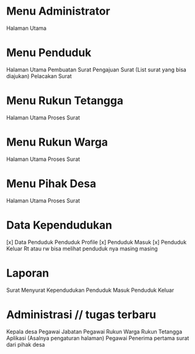# Menu Administrator
  Halaman Utama

# Menu Penduduk
  Halaman Utama
  Pembuatan Surat
    Pengajuan Surat (List surat yang bisa diajukan)
    Pelacakan Surat

# Menu Rukun Tetangga
  Halaman Utama
  Proses Surat

# Menu Rukun Warga
  Halaman Utama
  Proses Surat

# Menu Pihak Desa
  Halaman Utama
  Proses Surat

# Data Kependudukan
  [x] Data Penduduk
    Penduduk Profile
  [x] Penduduk Masuk
  [x] Penduduk Keluar
  Rt atau rw bisa melihat penduduk nya masing masing

# Laporan
  Surat Menyurat
  Kependudukan
    Penduduk Masuk
    Penduduk Keluar

# Administrasi // tugas terbaru
  Kepala desa
    Pegawai
    Jabatan Pegawai
  Rukun Warga
  Rukun Tetangga
  Aplikasi (Asalnya pengaturan halaman)
  Pegawai Penerima pertama surat dari pihak desa

